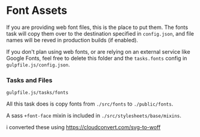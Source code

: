 # Font Assets

If you are providing web font files, this is the place to put them. The fonts task will copy them over to the destination specified in `config.json`, and file names will be reved in production builds (if enabled).

If you don't plan using web fonts, or are relying on an external service like Google Fonts, feel free to delete this folder and the `tasks.fonts` config in `gulpfile.js/config.json`.

### Tasks and Files
```
gulpfile.js/tasks/fonts
```
All this task does is copy fonts from `./src/fonts` to `./public/fonts`. 

A sass `+font-face` mixin is included in `./src/stylesheets/base/mixins`.


i converted these using https://cloudconvert.com/svg-to-woff


